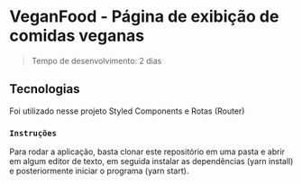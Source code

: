 # VeganFood - Página de exibição de comidas veganas 

> Tempo de desenvolvimento: 2 dias

## Tecnologias

Foi utilizado nesse projeto Styled Components e Rotas (Router)

### `Instruções`

Para rodar a aplicação, basta clonar este repositório em uma pasta e abrir em algum editor de texto, em seguida instalar as dependências (yarn install) e posteriormente iniciar o programa (yarn start).